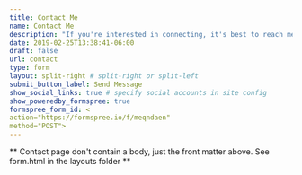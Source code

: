 ```yaml
---
title: Contact Me
name: Contact Me
description: "If you're interested in connecting, it's best to reach me through the university or other socials.  Should you have any immediate inquiries, I've included a **contact** form here. Be sure to include your email address, and I'll get back to you as soon as I can!"
date: 2019-02-25T13:38:41-06:00
draft: false
url: contact
type: form
layout: split-right # split-right or split-left
submit_button_label: Send Message
show_social_links: true # specify social accounts in site config
show_poweredby_formspree: true
formspree_form_id: <
action="https://formspree.io/f/meqndaen"
method="POST">
---
```


** Contact page don't contain a body, just the front matter above.
See form.html in the layouts folder **
